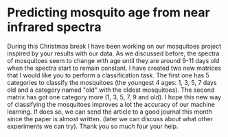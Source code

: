 # Predicting mosquito age from near infrared spectra

During this Christmas break I have been working on our mosquitoes project inspired by your results with our data. As we discussed before, the spectra of mosquitoes seem to change with age until they are around 9-11 days old when the spectra start to remain constant. I have created two new matrices that I would like you to perform a classification task. The first one has 5 categories to classify the mosquitoes (the youngest 4 ages: 1, 3, 5, 7 days old and a category named "old" with the oldest mosquitoes). The second matrix has got one category more (1, 3, 5, 7, 9 and old). I hope this new way of classifying the mosquitoes improves a lot the accuracy of our machine learning. If does so, we can send the article to a good journal this month since the paper is almost written. (later we can discuss about what other experiments we can try).
Thank you so much four your help.
